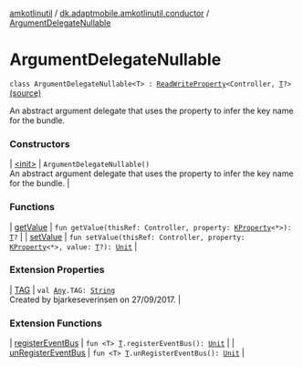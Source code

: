 [amkotlinutil](../../index.md) / [dk.adaptmobile.amkotlinutil.conductor](../index.md) / [ArgumentDelegateNullable](./index.md)

# ArgumentDelegateNullable

`class ArgumentDelegateNullable<T> : `[`ReadWriteProperty`](https://kotlinlang.org/api/latest/jvm/stdlib/kotlin.properties/-read-write-property/index.html)`<Controller, `[`T`](index.md#T)`?>` [(source)](https://github.com/adaptmobile-organization/amkotlinutil/tree/master/amkotlinutil/amkotlinutil/src/main/java/dk/adaptmobile/amkotlinutil/conductor/ArgumentDelegateNullable.kt#L12)

An abstract argument delegate that uses the property to infer the key name for the bundle.

### Constructors

| [&lt;init&gt;](-init-.md) | `ArgumentDelegateNullable()`<br>An abstract argument delegate that uses the property to infer the key name for the bundle. |

### Functions

| [getValue](get-value.md) | `fun getValue(thisRef: Controller, property: `[`KProperty`](https://kotlinlang.org/api/latest/jvm/stdlib/kotlin.reflect/-k-property/index.html)`<*>): `[`T`](index.md#T)`?` |
| [setValue](set-value.md) | `fun setValue(thisRef: Controller, property: `[`KProperty`](https://kotlinlang.org/api/latest/jvm/stdlib/kotlin.reflect/-k-property/index.html)`<*>, value: `[`T`](index.md#T)`?): `[`Unit`](https://kotlinlang.org/api/latest/jvm/stdlib/kotlin/-unit/index.html) |

### Extension Properties

| [TAG](../../dk.adaptmobile.amkotlinutil.extensions/kotlin.-any/-t-a-g.md) | `val `[`Any`](https://kotlinlang.org/api/latest/jvm/stdlib/kotlin/-any/index.html)`.TAG: `[`String`](https://kotlinlang.org/api/latest/jvm/stdlib/kotlin/-string/index.html)<br>Created by bjarkeseverinsen on 27/09/2017. |

### Extension Functions

| [registerEventBus](../../dk.adaptmobile.amkotlinutil.extensions/register-event-bus.md) | `fun <T> `[`T`](../../dk.adaptmobile.amkotlinutil.extensions/register-event-bus.md#T)`.registerEventBus(): `[`Unit`](https://kotlinlang.org/api/latest/jvm/stdlib/kotlin/-unit/index.html) |
| [unRegisterEventBus](../../dk.adaptmobile.amkotlinutil.extensions/un-register-event-bus.md) | `fun <T> `[`T`](../../dk.adaptmobile.amkotlinutil.extensions/un-register-event-bus.md#T)`.unRegisterEventBus(): `[`Unit`](https://kotlinlang.org/api/latest/jvm/stdlib/kotlin/-unit/index.html) |

